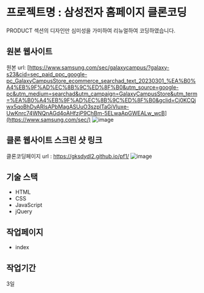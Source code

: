 # 프로젝트명 : 삼성전자 홈페이지 클론코딩
PRODUCT 섹션의 디자인만 심미성을 가미하여 리뉴얼하여 코딩하였습니다.

## 원본 웹사이트
원본 url: [https://www.samsung.com/sec/galaxycampus/?galaxy-s23&cid=sec_paid_ppc_google-pc_GalaxyCampusStore_ecommerce_searchad_text_20230301_%EA%B0%A4%EB%9F%AD%EC%8B%9C%ED%8F%B0&utm_source=google-pc&utm_medium=searchad&utm_campaign=GalaxyCampusStore&utm_term=%EA%B0%A4%EB%9F%AD%EC%8B%9C%ED%8F%B0&gclid=Cj0KCQjwx5qoBhDyARIsAPbMagASUuO3szplTaGiVIuxe-UwKnrc74WNQnAGd4oAHfzjP9ChBm-5ELwaApGWEALw_wcB](https://www.samsung.com/sec/)
![image](https://github.com/gksdydl2/pf1/assets/142553002/af60b258-907c-428e-8750-6a375517fd64)



## 클론 웹사이트 스크린 샷 링크
클론코딩페이지 url : https://gksdydl2.github.io/pf1/
![image](https://github.com/gksdydl2/pf1/assets/142553002/8c2be93c-e297-4863-ad27-e2c4e1e0f798)

## 기술 스택
- HTML
- CSS
- JavaScript
- jQuery

## 작업페이지
- index

## 작업기간
3일
